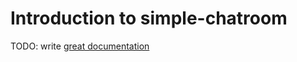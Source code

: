 # Introduction to simple-chatroom

TODO: write [great documentation](http://jacobian.org/writing/what-to-write/)
